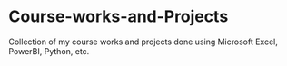 # Course-works-and-Projects
Collection of my course works and projects done using Microsoft Excel, PowerBI, Python, etc. 
